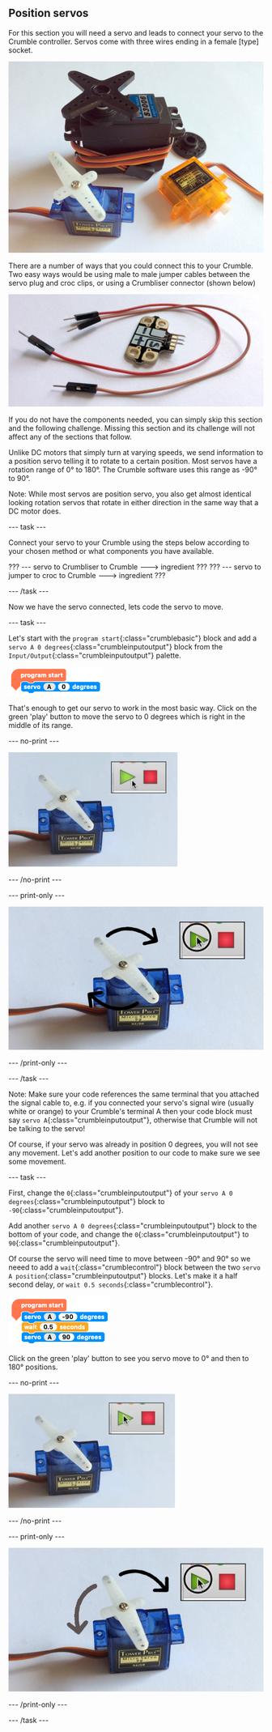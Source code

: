 ## Position servos

For this section you will need a servo and leads to connect your servo to the Crumble controller. Servos come with three wires ending in a female [type] socket. 

![Some position servos](images/servo_example.png)

There are a number of ways that you could connect this to your Crumble. Two easy ways would be using male to male jumper cables between the servo plug and croc clips, or using a Crumbliser connector (shown below)

![Jumper cable and Crumbliser](images/jumper.png)

If you do not have the components needed, you can simply skip this section and the following challenge. Missing this section and its challenge will not affect any of the sections that follow.

Unlike DC motors that simply turn at varying speeds, we send information to a position servo telling it to rotate to a certain position. Most servos have a rotation range of 0° to 180°. The Crumble software uses this range as -90° to 90°.

Note: While most servos are position servo, you also get almost identical looking rotation servos that rotate in either direction in the same way that a DC motor does.

--- task ---

Connect your servo to your Crumble using the steps below according to your chosen method or what components you have available.

??? --- servo to Crumbliser to Crumble ---> ingredient ???
??? --- servo to jumper to croc to Crumble ---> ingredient ???

--- /task ---

Now we have the servo connected, lets code the servo to move.

--- task ---

Let's start with the `program start`{:class="crumblebasic"} block and add a `servo A 0 degrees`{:class="crumbleinputoutput"} block from the `Input/Output`{:class="crumbleinputoutput"} palette.

![Simple servo code](images/servo_code_to_0.png)

That's enough to get our servo to work in the most basic way. Click on the green 'play' button to move the servo to 0 degrees which is right in the middle of its range.

--- no-print ---

![Servo movement](images/servo_movement_0.gif)

--- /no-print ---

--- print-only ---

![Servo movement](images/servo_movement_0b.png)

--- /print-only ---

--- /task ---

Note: Make sure your code references the same terminal that you attached the signal cable to, e.g. if you connected your servo's signal wire (usually white or orange) to your Crumble's terminal A then your code block must say `servo A`{:class="crumbleinputoutput"}, otherwise that Crumble will not be talking to the servo!

Of course, if your servo was already in position 0 degrees, you will not see any movement. Let's add another position to our code to make sure we see some movement.

--- task ---

First, change the `0`{:class="crumbleinputoutput"} of your `servo A 0 degrees`{:class="crumbleinputoutput"} block to `-90`{:class="crumbleinputoutput"}.

Add another `servo A 0 degrees`{:class="crumbleinputoutput"} block to the bottom of your code, and change the `0`{:class="crumbleinputoutput"} to `90`{:class="crumbleinputoutput"}.

Of course the servo will need time to move between -90° and 90° so we neeed to add a `wait`{:class="crumblecontrol"} block between the two `servo A position`{:class="crumbleinputoutput"} blocks. Let's make it a half second delay, or `wait 0.5 seconds`{:class="crumblecontrol"}.

![Two position servo code](images/servo_code_-90_to_90.png)

Click on the green 'play' button to see you servo move to 0° and then to 180° positions.

--- no-print ---

![Servo movement](images/servo_movement_-90_90.gif)

--- /no-print ---

--- print-only ---

![Servo movement](images/servo_movement_-90_90b.png)

--- /print-only ---


--- /task ---

